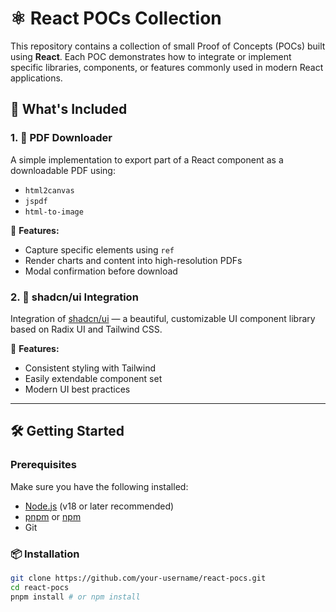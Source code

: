 # ⚛️ React POCs Collection

This repository contains a collection of small Proof of Concepts (POCs) built using **React**. Each POC demonstrates how to integrate or implement specific libraries, components, or features commonly used in modern React applications.

## 🚀 What's Included

### 1. 📄 PDF Downloader
A simple implementation to export part of a React component as a downloadable PDF using:
- `html2canvas`
- `jspdf`
- `html-to-image`

📌 **Features:**
- Capture specific elements using `ref`
- Render charts and content into high-resolution PDFs
- Modal confirmation before download

### 2. 🎨 shadcn/ui Integration
Integration of [shadcn/ui](https://ui.shadcn.com/) — a beautiful, customizable UI component library based on Radix UI and Tailwind CSS.

📌 **Features:**
- Consistent styling with Tailwind
- Easily extendable component set
- Modern UI best practices

---

## 🛠️ Getting Started

### Prerequisites

Make sure you have the following installed:

- [Node.js](https://nodejs.org/) (v18 or later recommended)
- [pnpm](https://pnpm.io/) or [npm](https://www.npmjs.com/)
- Git

### 📦 Installation

```bash
git clone https://github.com/your-username/react-pocs.git
cd react-pocs
pnpm install # or npm install
